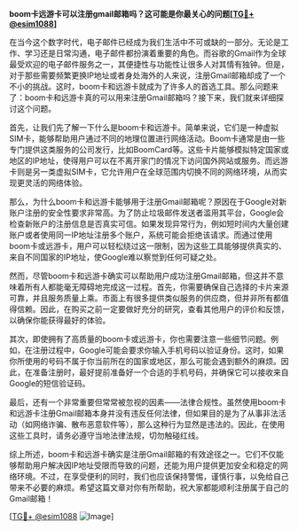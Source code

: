 **boom卡远游卡可以注册gmail邮箱吗？这可能是你最关心的问题[[TG💪+ @esim1088](https://t.me/s/esim1088)]**

在当今这个数字时代，电子邮件已经成为我们生活中不可或缺的一部分。无论是工作、学习还是日常沟通，电子邮件都扮演着重要的角色。而谷歌的Gmail作为全球最受欢迎的电子邮件服务之一，其便捷性与功能性让很多人对其情有独钟。但是，对于那些需要频繁更换IP地址或者身处海外的人来说，注册Gmail邮箱却成了一个不小的挑战。这时，boom卡和远游卡就成为了许多人的首选工具。那么问题来了：boom卡和远游卡真的可以用来注册Gmail邮箱吗？接下来，我们就来详细探讨这个问题。

首先，让我们先了解一下什么是boom卡和远游卡。简单来说，它们是一种虚拟SIM卡，能够帮助用户通过不同的地理位置进行网络活动。Boom卡通常是由一些专门提供这类服务的公司发行，比如BoomCard等。这些卡片能够模拟特定国家或地区的IP地址，使得用户可以在不离开家门的情况下访问国外网站或服务。而远游卡则是另一类虚拟SIM卡，它允许用户在全球范围内切换不同的网络环境，从而实现更灵活的网络体验。

那么，为什么boom卡和远游卡能够用于注册Gmail邮箱呢？原因在于Google对新账户注册的安全性要求非常高。为了防止垃圾邮件发送者滥用其平台，Google会检查新账户的注册信息是否真实可信。如果发现异常行为，例如短时间内大量创建账户或者使用同一IP地址注册多个账户，系统可能会拒绝该请求。而通过使用boom卡或远游卡，用户可以轻松绕过这一限制，因为这些工具能够提供真实的、来自不同国家的IP地址，使Google难以察觉到任何可疑之处。

然而，尽管boom卡和远游卡确实可以帮助用户成功注册Gmail邮箱，但这并不意味着所有人都能毫无障碍地完成这一过程。首先，你需要确保自己选择的卡片来源可靠，并且服务质量上乘。市面上有很多提供类似服务的供应商，但并非所有都值得信赖。因此，在购买之前一定要做好充分的研究，查看其他用户的评价和反馈，以确保你能获得最好的体验。

其次，即使拥有了高质量的boom卡或远游卡，你也需要注意一些细节问题。例如，在注册过程中，Google可能会要求你输入手机号码以验证身份。这时，如果你所使用的号码不属于你当前所在的国家或地区，那么可能会遇到额外的麻烦。因此，在准备注册时，最好提前准备好一个合适的手机号码，并确保它可以接收来自Google的短信验证码。

最后，还有一个非常重要但常常被忽视的因素——法律合规性。虽然使用boom卡和远游卡注册Gmail邮箱本身并没有违反任何法律，但如果目的是为了从事非法活动（如网络诈骗、散布恶意软件等），那么这种行为显然是违法的。因此，在使用这些工具时，请务必遵守当地法律法规，切勿触碰红线。

综上所述，boom卡和远游卡确实是注册Gmail邮箱的有效途径之一。它们不仅能够帮助用户解决因IP地址受限而导致的问题，还能为用户提供更加安全和稳定的网络环境。不过，在享受便利的同时，我们也应该保持警惕，谨慎行事，以免给自己带来不必要的麻烦。希望这篇文章对你有所帮助，祝大家都能顺利注册属于自己的Gmail邮箱！

[[TG💪+ @esim1088](https://t.me/s/esim1088) ![Image](https://i.postimg.cc/4NQfJmqS/Snipaste-2025-05-13-00-14-12.png)]
